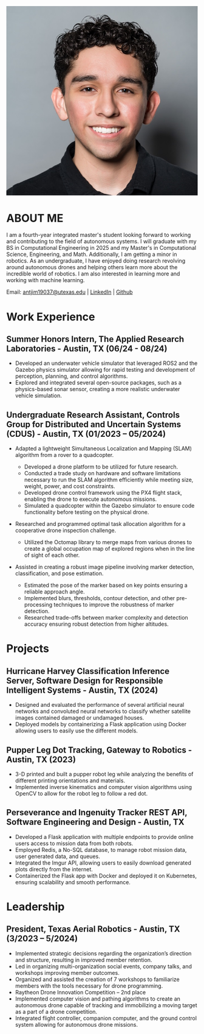 ![My Image](images/Headshot.jpg)

# ABOUT ME

I am a fourth-year integrated master's student looking forward to working and contributing to the field of autonomous systems. I will graduate with my BS in Computational Engineering in 2025 and my Master's in Computational Science, Engineering, and Math. Additionally, I am getting a minor in robotics. As an undergraduate, I have enjoyed doing research revolving around autonomous drones and helping others learn more about the incredible world of robotics. I am also interested in learning more and working with machine learning. 

Email: antjim19037@utexas.edu | [LinkedIn](https://www.linkedin.com/in/antonio-o-jimenez/) | [Github](https://github.com/aJimenez19037)  

# Work Experience

## Summer Honors Intern, The Applied Research Laboratories - Austin, TX (06/24 - 08/24)

*   Developed an underwater vehicle simulator that leveraged ROS2 and the Gazebo physics simulator allowing for rapid testing and development of perception, planning, and control algorithms. 
*   Explored and integrated several open-source packages, such as a physics-based sonar sensor, creating a more realistic underwater vehicle simulation.

## Undergraduate Research Assistant, Controls Group for Distributed and Uncertain Systems (CDUS) - Austin, TX (01/2023 – 05/2024)
- Adapted a lightweight Simultaneous Localization and Mapping (SLAM) algorithm from a rover to a quadcopter.
  - Developed a drone platform to be utilized for future research.
  - Conducted a trade study on hardware and software limitations necessary to run the SLAM algorithm efficiently while meeting size, weight, power, and cost constraints.
  - Developed drone control framework using the PX4 flight stack, enabling the drone to execute autonomous missions.     
  - Simulated a quadcopter within the Gazebo simulator to ensure code functionality before testing on the physical drone.

- Researched and programmed optimal task allocation algorithm for a cooperative drone inspection challenge. 
  - Utilized the Octomap library to merge maps from various drones to create a global occupation map of explored regions when in the line of sight of each other. 
- Assisted in creating a robust image pipeline involving marker detection, classification, and pose estimation. 
  - Estimated the pose of the marker based on key points ensuring a reliable approach angle.   
  - Implemented blurs, thresholds, contour detection, and other pre-processing techniques to improve the robustness of marker detection. 
  - Researched trade-offs between marker complexity and detection accuracy ensuring robust detection from higher altitudes.

# Projects

## Hurricane Harvey Classification Inference Server, Software Design for Responsible Intelligent Systems - Austin, TX (2024)  

* Designed and evaluated the performance of several artificial neural networks and convoluted neural networks to classify whether satellite images contained damaged or undamaged houses.  
* Deployed models by containerizing a Flask application using Docker allowing users to easily use the different models. 

## Pupper Leg Dot Tracking, Gateway to Robotics - Austin, TX (2023) 

* 3-D printed and built a pupper robot leg while analyzing the benefits of different printing orientations and materials.  
* Implemented inverse kinematics and computer vision algorithms using OpenCV to allow for the robot leg to follow a red dot.  

## Perseverance and Ingenuity Tracker REST API, Software Engineering and Design - Austin, TX   

* Developed a Flask application with multiple endpoints to provide online users access to mission data from both robots. 
* Employed Redis, a No-SQL database, to manage robot mission data, user generated data, and queues. 
* Integrated the Imgur API, allowing users to easily download generated plots directly from the internet. 
* Containerized the Flask app with Docker and deployed it on Kubernetes, ensuring scalability and smooth performance. 

# Leadership

## President, Texas Aerial Robotics - Austin, TX (3/2023 – 5/2024)

* Implemented strategic decisions regarding the organization’s direction and structure, resulting in improved member retention. 
* Led in organizing multi-organization social events, company talks, and workshops improving member outcomes. 
* Organized and assisted the creation of 7 workshops to familiarize members with the tools necessary for drone programming. 
* Raytheon Drone Innovation Competition – 2nd place 
* Implemented computer vision and pathing algorithms to create an autonomous drone capable of tracking and immobilizing a moving target as a part of a drone competition. 
* Integrated flight controller, companion computer, and the ground control system allowing for autonomous drone missions.  

